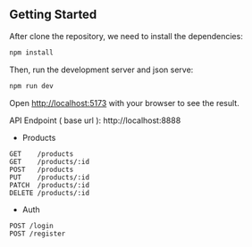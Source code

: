 
## Getting Started

After clone the repository, we need to install the dependencies:

```bash
npm install
```

Then, run the development server and json serve:
```bash
npm run dev
```


Open [http://localhost:5173](http://localhost:5173) with your browser to see the result.

API Endpoint ( base url ):
 http://localhost:8888

- Products
```
GET    /products
GET    /products/:id
POST   /products
PUT    /products/:id
PATCH  /products/:id
DELETE /products/:id
```
- Auth
```
POST /login
POST /register
```
